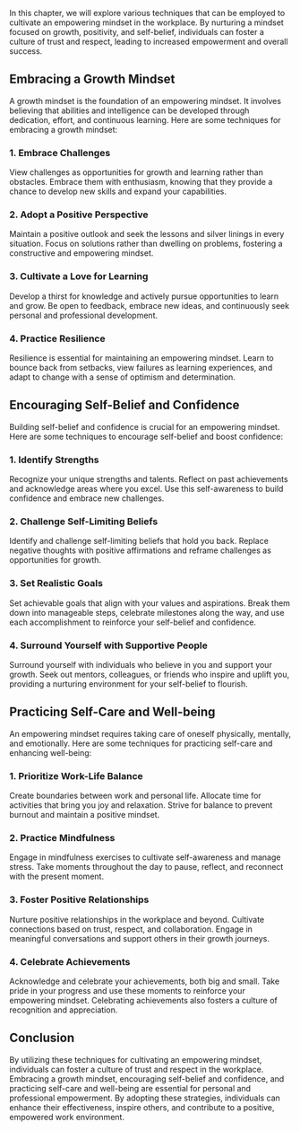 
In this chapter, we will explore various techniques that can be employed to cultivate an empowering mindset in the workplace. By nurturing a mindset focused on growth, positivity, and self-belief, individuals can foster a culture of trust and respect, leading to increased empowerment and overall success.

Embracing a Growth Mindset
--------------------------

A growth mindset is the foundation of an empowering mindset. It involves believing that abilities and intelligence can be developed through dedication, effort, and continuous learning. Here are some techniques for embracing a growth mindset:

### 1. Embrace Challenges

View challenges as opportunities for growth and learning rather than obstacles. Embrace them with enthusiasm, knowing that they provide a chance to develop new skills and expand your capabilities.

### 2. Adopt a Positive Perspective

Maintain a positive outlook and seek the lessons and silver linings in every situation. Focus on solutions rather than dwelling on problems, fostering a constructive and empowering mindset.

### 3. Cultivate a Love for Learning

Develop a thirst for knowledge and actively pursue opportunities to learn and grow. Be open to feedback, embrace new ideas, and continuously seek personal and professional development.

### 4. Practice Resilience

Resilience is essential for maintaining an empowering mindset. Learn to bounce back from setbacks, view failures as learning experiences, and adapt to change with a sense of optimism and determination.

Encouraging Self-Belief and Confidence
--------------------------------------

Building self-belief and confidence is crucial for an empowering mindset. Here are some techniques to encourage self-belief and boost confidence:

### 1. Identify Strengths

Recognize your unique strengths and talents. Reflect on past achievements and acknowledge areas where you excel. Use this self-awareness to build confidence and embrace new challenges.

### 2. Challenge Self-Limiting Beliefs

Identify and challenge self-limiting beliefs that hold you back. Replace negative thoughts with positive affirmations and reframe challenges as opportunities for growth.

### 3. Set Realistic Goals

Set achievable goals that align with your values and aspirations. Break them down into manageable steps, celebrate milestones along the way, and use each accomplishment to reinforce your self-belief and confidence.

### 4. Surround Yourself with Supportive People

Surround yourself with individuals who believe in you and support your growth. Seek out mentors, colleagues, or friends who inspire and uplift you, providing a nurturing environment for your self-belief to flourish.

Practicing Self-Care and Well-being
-----------------------------------

An empowering mindset requires taking care of oneself physically, mentally, and emotionally. Here are some techniques for practicing self-care and enhancing well-being:

### 1. Prioritize Work-Life Balance

Create boundaries between work and personal life. Allocate time for activities that bring you joy and relaxation. Strive for balance to prevent burnout and maintain a positive mindset.

### 2. Practice Mindfulness

Engage in mindfulness exercises to cultivate self-awareness and manage stress. Take moments throughout the day to pause, reflect, and reconnect with the present moment.

### 3. Foster Positive Relationships

Nurture positive relationships in the workplace and beyond. Cultivate connections based on trust, respect, and collaboration. Engage in meaningful conversations and support others in their growth journeys.

### 4. Celebrate Achievements

Acknowledge and celebrate your achievements, both big and small. Take pride in your progress and use these moments to reinforce your empowering mindset. Celebrating achievements also fosters a culture of recognition and appreciation.

Conclusion
----------

By utilizing these techniques for cultivating an empowering mindset, individuals can foster a culture of trust and respect in the workplace. Embracing a growth mindset, encouraging self-belief and confidence, and practicing self-care and well-being are essential for personal and professional empowerment. By adopting these strategies, individuals can enhance their effectiveness, inspire others, and contribute to a positive, empowered work environment.
